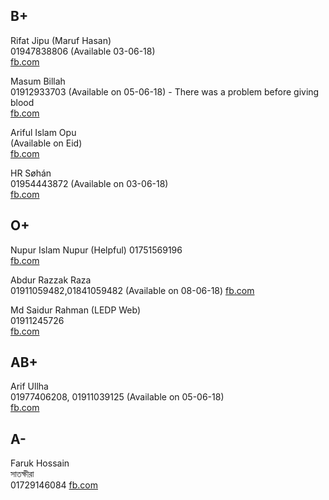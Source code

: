 ## B+
Rifat Jipu (Maruf Hasan)   
01947838806 (Available 03-06-18)  
[fb.com](https://www.facebook.com/rifat.jipu)

Masum Billah  
01912933703 (Available on 05-06-18)  - There was a problem before giving blood  
[fb.com](https://www.facebook.com/profile.php?id=100005283378690)

Ariful Islam Opu  
(Available on Eid)  
[fb.com](https://www.facebook.com/profile.php?id=100013231292919&fref=gc&dti=744858605683867)

HR Søhán  
01954443872  (Available on 03-06-18)    
[fb.com](https://www.facebook.com/hr.sohan.9?fref=gc&dti=744858605683867)



## O+
  
Nupur Islam Nupur (Helpful)
01751569196  
[fb.com](https://www.facebook.com/nupurisiam.nupur)



Abdur Razzak Raza  
01911059482,01841059482 (Available on 08-06-18)
[fb.com](https://www.facebook.com/raza2khulna)  



Md Saidur Rahman (LEDP Web)  
01911245726  
[fb.com](https://www.facebook.com/riponict)






## AB+
Arif Ullha  
01977406208, 01911039125 (Available on 05-06-18)  
[fb.com](https://www.facebook.com/maarny.manik) 






## A-

Faruk Hossain    
সাতক্ষীরা  
01729146084
[fb.com](https://www.facebook.com/farukmmcstat?fref=ufi)


